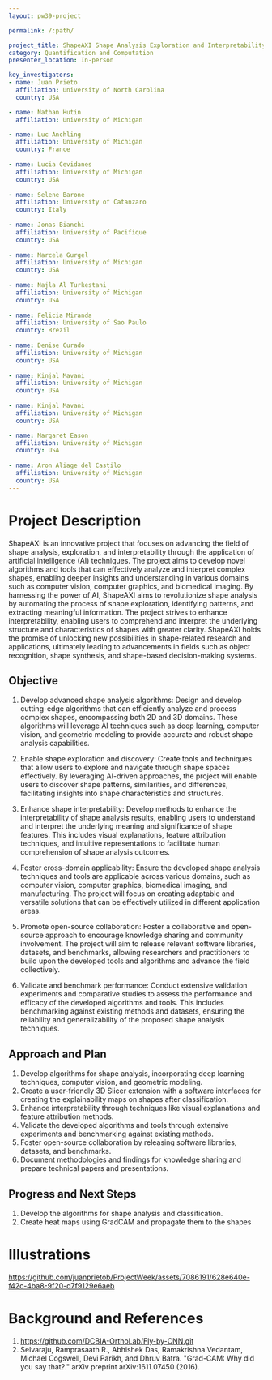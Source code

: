 ```yaml
---
layout: pw39-project

permalink: /:path/

project_title: ShapeAXI Shape Analysis Exploration and Interpretability
category: Quantification and Computation
presenter_location: In-person

key_investigators:
- name: Juan Prieto
  affiliation: University of North Carolina
  country: USA

- name: Nathan Hutin
  affiliation: University of Michigan

- name: Luc Anchling
  affiliation: University of Michigan
  country: France
  
- name: Lucia Cevidanes
  affiliation: University of Michigan
  country: USA
  
- name: Selene Barone
  affiliation: University of Catanzaro
  country: Italy
  
- name: Jonas Bianchi
  affiliation: University of Pacifique
  country: USA
  
- name: Marcela Gurgel
  affiliation: University of Michigan
  country: USA
  
- name: Najla Al Turkestani
  affiliation: University of Michigan
  country: USA
  
- name: Felicia Miranda
  affiliation: University of Sao Paulo
  country: Brezil
  
- name: Denise Curado
  affiliation: University of Michigan
  country: USA
  
- name: Kinjal Mavani
  affiliation: University of Michigan
  country: USA
  
- name: Kinjal Mavani
  affiliation: University of Michigan
  country: USA

- name: Margaret Eason
  affiliation: University of Michigan
  country: USA
  
- name: Aron Aliage del Castilo
  affiliation: University of Michigan
  country: USA
---
```


# Project Description

<!-- Add a short paragraph describing the project. -->

ShapeAXI is an innovative project that focuses on advancing the field of shape analysis, exploration, and interpretability through the application of artificial intelligence (AI) techniques. The project aims to develop novel algorithms and tools that can effectively analyze and interpret complex shapes, enabling deeper insights and understanding in various domains such as computer vision, computer graphics, and biomedical imaging. By harnessing the power of AI, ShapeAXI aims to revolutionize shape analysis by automating the process of shape exploration, identifying patterns, and extracting meaningful information. The project strives to enhance interpretability, enabling users to comprehend and interpret the underlying structure and characteristics of shapes with greater clarity. ShapeAXI holds the promise of unlocking new possibilities in shape-related research and applications, ultimately leading to advancements in fields such as object recognition, shape synthesis, and shape-based decision-making systems.


## Objective

<!-- Describe here WHAT you would like to achieve (what you will have as end result). -->

1. Develop advanced shape analysis algorithms: Design and develop cutting-edge algorithms that can efficiently analyze and process complex shapes, encompassing both 2D and 3D domains. These algorithms will leverage AI techniques such as deep learning, computer vision, and geometric modeling to provide accurate and robust shape analysis capabilities.

2. Enable shape exploration and discovery: Create tools and techniques that allow users to explore and navigate through shape spaces effectively. By leveraging AI-driven approaches, the project will enable users to discover shape patterns, similarities, and differences, facilitating insights into shape characteristics and structures.

3. Enhance shape interpretability: Develop methods to enhance the interpretability of shape analysis results, enabling users to understand and interpret the underlying meaning and significance of shape features. This includes visual explanations, feature attribution techniques, and intuitive representations to facilitate human comprehension of shape analysis outcomes.

4. Foster cross-domain applicability: Ensure the developed shape analysis techniques and tools are applicable across various domains, such as computer vision, computer graphics, biomedical imaging, and manufacturing. The project will focus on creating adaptable and versatile solutions that can be effectively utilized in different application areas.

5. Promote open-source collaboration: Foster a collaborative and open-source approach to encourage knowledge sharing and community involvement. The project will aim to release relevant software libraries, datasets, and benchmarks, allowing researchers and practitioners to build upon the developed tools and algorithms and advance the field collectively.

6. Validate and benchmark performance: Conduct extensive validation experiments and comparative studies to assess the performance and efficacy of the developed algorithms and tools. This includes benchmarking against existing methods and datasets, ensuring the reliability and generalizability of the proposed shape analysis techniques.



## Approach and Plan

<!-- Describe here HOW you would like to achieve the objectives stated above. -->

1. Develop algorithms for shape analysis, incorporating deep learning techniques, computer vision, and geometric modeling.
3. Create a user-friendly 3D Slicer extension with a software interfaces for creating the explainability maps on shapes after classification. 
4. Enhance interpretability through techniques like visual explanations and feature attribution methods.
5. Validate the developed algorithms and tools through extensive experiments and benchmarking against existing methods.
6. Foster open-source collaboration by releasing software libraries, datasets, and benchmarks.
7. Document methodologies and findings for knowledge sharing and prepare technical papers and presentations.



## Progress and Next Steps

<!-- Update this section as you make progress, describing of what you have ACTUALLY DONE.
     If there are specific steps that you could not complete then you can describe them here, too. -->

1. Develop the algorithms for shape analysis and classification.
2. Create heat maps using GradCAM and propagate them to the shapes

# Illustrations


https://github.com/juanprietob/ProjectWeek/assets/7086191/628e640e-f42c-4ba8-9f20-d7f9129e6aeb

<!-- Add pictures and links to videos that demonstrate what has been accomplished.
![Description of picture](Example2.jpg)
![Some more images](Example2.jpg)
-->

# Background and References

<!-- If you developed any software, include link to the source code repository.
     If possible, also add links to sample data, and to any relevant publications. -->

1. https://github.com/DCBIA-OrthoLab/Fly-by-CNN.git
2. Selvaraju, Ramprasaath R., Abhishek Das, Ramakrishna Vedantam, Michael Cogswell, Devi Parikh, and Dhruv Batra. "Grad-CAM: Why did you say that?." arXiv preprint arXiv:1611.07450 (2016).
